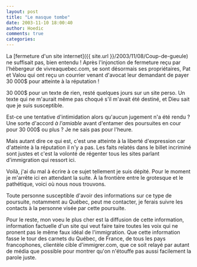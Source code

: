 ```yaml
---
layout: post
title: "Le masque tombe"
date: 2003-11-10 18:00:40
author: Hoedic
comments: true
categories: 
---
```



La [fermeture d'un site internet]({{ site.url }}/2003/11/08/Coup-de-gueule) ne suffisait pas, bien entendu ! Après l'injonction de fermeture reçu par l'hébergeur de vivreaquebec.com, se sont désormais ses propriétaires, Pat et Valou qui ont reçu un courrier venant d'avocat leur demandant de payer 30 000$ pour atteinte à la réputation !

30 000$ pour un texte de rien, resté quelques jours sur un site perso. Un texte qui ne m'aurait même pas choqué s'il m'avait été destiné, et Dieu sait que je suis susceptible.

Est-ce une tentative d'intimidation alors qu'aucun jugement n'a été rendu ? Une sorte d'accord *à l'amiable* avant d'entamer des poursuites en cour pour 30 000$ ou plus ? Je ne sais pas pour l'heure.

Mais autant dire ce qui est, c'est une atteinte à la liberté d'expression car d'atteinte à la réputation il n'y a pas. Les faits relatés dans le billet incriminé sont justes et c'est la volonté de régenter tous les sites parlant d'immigration qui ressort ici.

Voilà, j'ai du mal à écrire à ce sujet tellement je suis dépité. Pour le moment je m'arrête ici en attendant la suite. À la frontière entre le grotesque et le pathétique, voici où nous nous trouvons.

Toute personne susceptible d'avoir des informations sur ce type de poursuite, notamment au Québec, peut me contacter, je ferais suivre les contacts à la personne visée par cette poursuite.

Pour le reste, mon voeu le plus cher est la diffusion de cette information, information factuelle d'un site qui veut faire taire toutes les voix qui ne pronent pas le même faux idéal de l'immigration. Que cette information fasse le tour des carnets du Québec, de France, de tous les pays francophones, clientèle cible d'immigrer.com, que ce soit relayé par autant de média que possible pour montrer qu'on n'étouffe pas aussi facilement la parole juste.